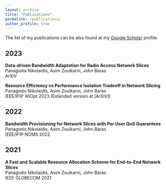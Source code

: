 ```yaml
---
layout: archive
title: "Publications"
permalink: /publications/
author_profile: true
---
```

The list of my publications can be also found at my <i class="fas fa-fw fa-graduation-cap"> </i> <a href="https://scholar.google.com/citations?user=ePqhoeIAAAAJ&hl=en"> Google Scholar</a> profile.<br/>

## 2023

**Data-driven Bandwidth Adaptation for Radio Access Network Slices** <br/>
Panagiotis Nikolaidis, Asim Zoulkarni, John Baras <br/>
ArXiV

**Resource Efficiency vs Performance Isolation Tradeoff in Network Slicing** <br/>
Panagiotis Nikolaidis, Asim Zoulkarni, John Baras <br/>
IEEE/IFIP WiOpt 2023 (Extended version at [ArXiV])

## 2022

**Bandwidth Provisioning for Network Slices with Per User QoS Guarantees** <br/>
Panagiotis Nikolaidis, Asim Zoulkarni, John Baras <br/>
IEEE/IFIP NOMS 2022

## 2021

**A Fast and Scalable Resource Allocation Scheme for End-to-End Network Slices** <br/>
Panagiotis Nikolaidis, Asim Zoulkarni, John Baras <br/>
IEEE GLOBECOM 2021



